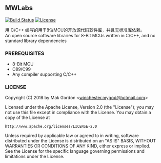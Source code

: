 ## MWLabs

[![Build Status](https://travis-ci.org/mywinchester/MWLabs.svg?branch=master)](https://travis-ci.org/mywinchester/MWLabs)
[![License](https://img.shields.io/badge/license-Apache%202.0-blue.svg)](http://www.apache.org/licenses/LICENSE-2.0)

用 C/C++ 编写的用于8位MCU的开放源代码软件库，并且无标准库依赖。  
An open source software libraries for 8-Bit MCUs written in C/C++, and no standard library dependencies

### PREREQUISITES

* 8-Bit MCU
* C89/C99
* Any compiler supporting C/C++

### LICENSE
Copyright (C) 2018 by Mak Gordon <<winchester.mygod@hotmail.com>>

Licensed under the Apache License, Version 2.0 (the "License");
you may not use this file except in compliance with the License.
You may obtain a copy of the License at

    http://www.apache.org/licenses/LICENSE-2.0

Unless required by applicable law or agreed to in writing, software
distributed under the License is distributed on an "AS IS" BASIS,
WITHOUT WARRANTIES OR CONDITIONS OF ANY KIND, either express or implied.
See the License for the specific language governing permissions and
limitations under the License.